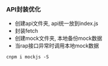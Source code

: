 ### API封装优化
+ 创建api文件夹, api统一放到index.js
+ 封装fetch
+ 创建mock文件夹, 本地备份mock数据
+ 当rap接口异常时调用本地mock数据
```
cnpm i mockjs -S
```